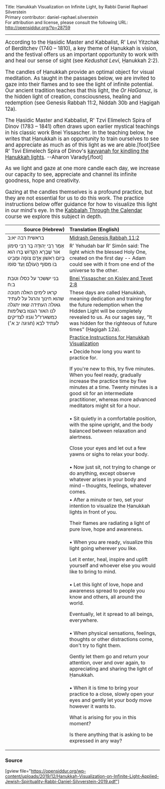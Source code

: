 <html>
<head></head>
<body>
Title: Ḥanukkah Visualization on Infinite Light, by Rabbi Daniel Raphael Silverstein<br />
Primary contributor: daniel-raphael.silverstein<br />
For attribution and license, please consult the following URL: <a href="http://opensiddur.org/?p=28759">http://opensiddur.org/?p=28759</a>
<p />
<hr />

<div class="english" style="font-size: 1.2em;">
According to the Ḥasidic Master and Kabbalist, R' Levi Yitzchak of Berditchev (1740 – 1810), a key theme of Ḥanukkah is vision, and the festival offers us an important opportunity to work with and heal our sense of sight (see <em>Kedushat Levi</em>, Ḥanukkah 2:2).

The candles of Ḥanukkah provide an optimal object for visual meditation. As taught in the passages below, we are invited to gaze into their flames and to see the light of infinite potential. Our ancient tradition teaches that this light, the <em>Or HaGanuz</em>, is the hidden light of creation, consciousness, healing and redemption (see Genesis Rabbah 11:2, Niddah 30b and Ḥagigah 12a).

The Ḥasidic Master and Kabbalist, R' Tzvi Elimelech Spira of Dinov (1783 – 1841) often draws upon earlier mystical teachings in his classic work Bnei Yissascher. In the teaching below, he writes that Ḥanukkah is an opportunity to train ourselves to see and appreciate as much as of this light as we are able.[foot]See R' Tsvi Elimelech Spira of Dinov's <a href="https://opensiddur.org/prayers/lunisolar/commemorative-days/hanukkah/kavvanah-for-the-mitsvah-of-kindling-the-hanukkah-lights-by-rebbe-tsvi-elimelech-spira-of-dinov/">kavvanah for kindling the Ḥanukkah lights</a>. --Aharon Varady[/foot]

As we light and gaze at one more candle each day, we increase our capacity to see, appreciate and channel its infinite goodness, hope and creativity.

Gazing at the candles themselves is a profound practice, but they are not essential for us to do this work. The practice instructions below offer guidance for how to visualize this light in our mind's eye. In the <u><a href="https://www.appliedjewishspirituality.org/kabbalah-through-the-calendar">Kabbalah Through the Calendar</a></u> course we explore this subject in depth.
</div>


<table style="margin-left: auto;margin-right: auto;" class="draggable">
<thead><tr><th id="x" style="text-align: right;">Source (Hebrew)</th><th style="text-align: left;">Translation (English)</th></tr></thead>
<tbody>
<tr><td style="vertical-align:top;" width="40%">
<div class="commentary"><span lang="he">
בראשית רבה יא:ב
<td style="vertical-align:top;">
<div class="english">
<u>Midrash Genesis Rabbah 11:2</u>
</div></td></tr>

<tr><td style="vertical-align:top;">
<div class="liturgy"><span lang="he">
אָמַר רַבִּי יְהוּדָה בַּר רַבִּי סִימוֹן
אוֹר שֶׁבָּרָא הַקָּדוֹשׁ בָּרוּ הוּא בְּיוֹם רִאשׁוֹן
אָדָם צוֹפֶה וּמַבִּיט בּוֹ
מִסּוֹף הָעוֹלָם וְעַד סוֹפוֹ
<td style="vertical-align:top;">
<div class="english">
R' Yehudah bar R' Simōn said:
The light which the blessed Holy One, created on the first day -- 
Adam could see with it
from one end of the universe to the other.
</div></td></tr>


<tr><td style="vertical-align:top;">
<div class="commentary"><span lang="he">
בני יששכר על כסלו וטבת ב:ח
<td style="vertical-align:top;">
<div class="english">
<u>Bnei Yissascher on Kislev and Tevet 2:8</u>
</div></td></tr>


<tr><td style="vertical-align:top;">
<div class="liturgy"><span lang="he">
קראו לימים האלה חנוכה
שהוא חינוך והרגל על לעתיד גאולה העתידה
שאז יתגלה לנו האור הגנוז בשלימות
כמשארז"ל
וגנזו לצדיקים לעתיד לבא <span class="citation">(חגיגה יב א׳)</span>
<td style="vertical-align:top;">
<div class="english">
These days are called Ḥanukkah, 
meaning dedication and training for the future redemption
when the Hidden Light will be completely revealed to us. 
As our sages say,
“It was hidden for the righteous of future times”
(Ḥagigah 12a).
</div></td></tr>


<tr><td style="vertical-align:top;">
<div class="liturgy"><span lang="he">

</span></div></td>
 
<td style="vertical-align:top;">
<div class="english">
<u>Practice Instructions for Ḥanukkah Visualization</u>
</div></td></tr>


<tr><td style="vertical-align:top;">
<div class="liturgy"><span lang="he">

</span></div></td>
 
<td style="vertical-align:top;">
<div class="english">
<span class="instruction">• Decide how long you want to practice for. 

If you're new to this, try five minutes. 
When you feel ready, gradually increase the practice time by five minutes at a time. 
Twenty minutes is a good sit for an intermediate practitioner, 
whereas more advanced meditators might sit for a hour.</span>
</div></td></tr>


<tr><td style="vertical-align:top;">
<div class="liturgy"><span lang="he">

</span></div></td>
 
<td style="vertical-align:top;">
<div class="english">
<span class="instruction">• Sit quietly 
in a comfortable position, 
with the spine upright, 
and the body balanced between relaxation and alertness. 

Close your eyes and let out a few yawns or sighs to relax your body.</span>
</div></td></tr>


<tr><td style="vertical-align:top;">
<div class="liturgy"><span lang="he">

</span></div></td>
 
<td style="vertical-align:top;">
<div class="english">
<span class="instruction">• Now just sit, 
not trying to change or do anything, 
except observe whatever arises in your body and mind – 
thoughts, feelings, whatever comes.</span>
</div></td></tr>


<tr><td style="vertical-align:top;">
<div class="liturgy"><span lang="he">

</span></div></td>
 
<td style="vertical-align:top;">
<div class="english">
<span class="instruction">• After a minute or two, 
set your intention to visualize the Ḥanukkah lights in front of you. 

Their flames are radiating a light of pure love, hope and awareness.</span>
</div></td></tr>


<tr><td style="vertical-align:top;">
<div class="liturgy"><span lang="he">

</span></div></td>
 
<td style="vertical-align:top;">
<div class="english">
<span class="instruction">• When you are ready, 
visualize this light going wherever you like. 

Let it enter, heal, inspire and uplift yourself 
and whoever else you would like to bring to mind.</span>
</div></td></tr>


<tr><td style="vertical-align:top;">
<div class="liturgy"><span lang="he">

</span></div></td>
 
<td style="vertical-align:top;">
<div class="english">
<span class="instruction">• Let this light of love, hope and awareness spread 
to people you know and others, 
all around the world. 

Eventually, let it spread to all beings, everywhere.</span>
</div></td></tr>


<tr><td style="vertical-align:top;">
<div class="liturgy"><span lang="he">

</span></div></td>
 
<td style="vertical-align:top;">
<div class="english">
<span class="instruction">• When physical sensations, feelings, thoughts or other distractions come, 
don't try to fight them. 

Gently let them go and return your attention, 
over and over again, 
to appreciating and sharing the light of Ḥanukkah.</span>
</div></td></tr>


<tr><td style="vertical-align:top;">
<div class="liturgy"><span lang="he">

</span></div></td>
 
<td style="vertical-align:top;">
<div class="english">
<span class="instruction">• When it is time to bring your practice to a close, 
slowly open your eyes and gently let your body move however it wants to. 

What is arising for you in this moment? 

Is there anything that is asking to be expressed in any way?</span>
</div></td></tr>
</tbody></table>


<h3>Source</h3>

[gview file="https://opensiddur.org/wp-content/uploads/2019/12/Hanukkah-Visualization-on-Infinite-Light-Applied-Jewish-Spirituality-Rabbi-Daniel-Silvverstein-2019.pdf"]
</body>
</html>